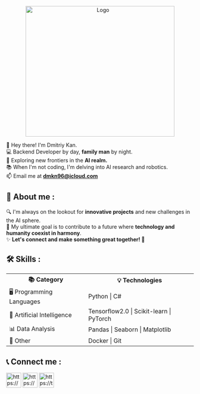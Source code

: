 <p align="center">
    <img src="https://media3.giphy.com/media/TLnWsIBRegQyWxG4Dw/giphy.gif?cid=ecf05e473jkjwd218e4oi7lshtguegabkt06uleh2c3yokwy&ep=v1_gifs_search&rid=giphy.gif&ct=g" alt="Logo" width="400" height="350">
 </p>
 
👋 Hey there! I'm Dmitriy Kan. <br>
💻 Backend Developer by day, **family man** by night. <br>
🤖 Exploring new frontiers in the **AI realm.** <br>
📚 When I'm not coding, I'm delving into AI research and robotics. <br>
📫 Email me at **dmkn96@icloud.com** <br>
 
## 💬 About me :
🔍  I'm always on the lookout for **innovative projects** and new challenges in the AI sphere.  
🎯  My ultimate goal is to contribute to a future where **technology and humanity coexist in harmony**.  
✨  **Let's connect and make something great together! 🤝**


## 🛠 Skills :
<table style="width:100%">
  <tr>
    <th>📚 Category</th>
    <th>💡 Technologies</th>
  </tr>
  <tr>
    <td>🖥 Programming Languages</td>
    <td>Python | C#</td>
  </tr>
  <tr>
    <td>🤖 Artificial Intelligence</td>
    <td>Tensorflow2.0 | Scikit-learn | PyTorch</td>
  </tr>
  <tr>
    <td>📊 Data Analysis</td>
    <td>Pandas | Seaborn | Matplotlib</td>
  </tr>
  <tr>
    <td>🐳 Other</td>
    <td>Docker | Git</td>
  </tr>
</table>

## 📞 Connect me :
<p align="left">
<a href="https://linkedin.com/in/dmkn96" target="blank"><img align="center" src="https://raw.githubusercontent.com/rahuldkjain/github-profile-readme-generator/master/src/images/icons/Social/linked-in-alt.svg" alt="https://www.linkedin.com/in/dmkn96/" height="40" width="40" /></a>
<a href="https://www.facebook.com/100073404865386" target="blank"><img align="center" src="https://raw.githubusercontent.com/rahuldkjain/github-profile-readme-generator/master/src/images/icons/Social/facebook.svg" alt="https://www.facebook.com/profile.php?id=100073404865386&mibextid=zbwkwl" height="40" width="40" /></a>
<a href="https://t.me/dmkn96" target="blank"><img align="center" src="https://upload.wikimedia.org/wikipedia/commons/thumb/8/83/Telegram_2019_Logo.svg/1200px-Telegram_2019_Logo.svg.png" alt="https://t.me/dmkn96" height="40" width="40" /></a>
</p>
